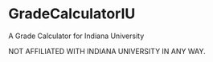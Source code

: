 GradeCalculatorIU
=================

A Grade Calculator for Indiana University

NOT AFFILIATED WITH INDIANA UNIVERSITY IN ANY WAY.
